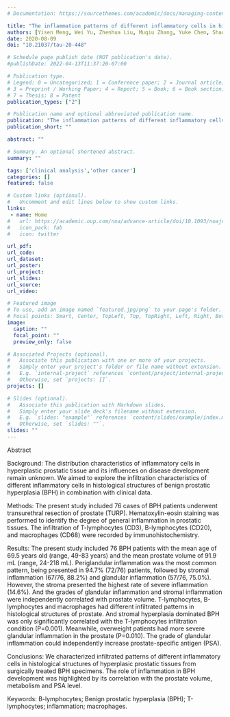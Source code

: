```yaml
---
# Documentation: https://sourcethemes.com/academic/docs/managing-content/

title: "The inflammation patterns of different inflammatory cells in histological structures of hyperplasic prostatic tissues"
authors: [Yisen Meng, Wei Yu, Zhenhua Liu, Muqiu Zhang, Yuke Chen, Shaobo Li, Yu Fan, Shuai Hu, Kai Zhang, Qian Zhang, Jie Jin]
date: 2020-08-09
doi: "10.21037/tau-20-448"

# Schedule page publish date (NOT publication's date).
#publishDate: 2022-04-13T11:37:20-07:00

# Publication type.
# Legend: 0 = Uncategorized; 1 = Conference paper; 2 = Journal article;
# 3 = Preprint / Working Paper; 4 = Report; 5 = Book; 6 = Book section;
# 7 = Thesis; 8 = Patent
publication_types: ["2"]

# Publication name and optional abbreviated publication name.
publication: "The inflammation patterns of different inflammatory cells in histological structures of hyperplasic prostatic tissues"
publication_short: ""

abstract: ""

# Summary. An optional shortened abstract.
summary: ""

tags: ['clinical analysis','other cancer']
categories: []
featured: false

# Custom links (optional).
#   Uncomment and edit lines below to show custom links.
links:
 - name: Home
#   url: https://academic.oup.com/noa/advance-article/doi/10.1093/noajnl/vdac045/6568033
#   icon_pack: fab
#   icon: twitter

url_pdf:
url_code:
url_dataset:
url_poster:
url_project:
url_slides:
url_source:
url_video:

# Featured image
# To use, add an image named `featured.jpg/png` to your page's folder. 
# Focal points: Smart, Center, TopLeft, Top, TopRight, Left, Right, BottomLeft, Bottom, BottomRight.
image:
  caption: ""
  focal_point: ""
  preview_only: false

# Associated Projects (optional).
#   Associate this publication with one or more of your projects.
#   Simply enter your project's folder or file name without extension.
#   E.g. `internal-project` references `content/project/internal-project/index.md`.
#   Otherwise, set `projects: []`.
projects: []

# Slides (optional).
#   Associate this publication with Markdown slides.
#   Simply enter your slide deck's filename without extension.
#   E.g. `slides: "example"` references `content/slides/example/index.md`.
#   Otherwise, set `slides: ""`.
slides: ""
---
```


Abstract

Background: The distribution characteristics of inflammatory cells in hyperplastic prostatic tissue and its influences on disease development remain unknown. We aimed to explore the infiltration characteristics of different inflammatory cells in histological structures of benign prostatic hyperplasia (BPH) in combination with clinical data.

Methods: The present study included 76 cases of BPH patients underwent transurethral resection of prostate (TURP). Hematoxylin-eosin staining was performed to identify the degree of general inflammation in prostatic tissues. The infiltration of T-lymphocytes (CD3), B-lymphocytes (CD20), and macrophages (CD68) were recorded by immunohistochemistry.

Results: The present study included 76 BPH patients with the mean age of 69.5 years old (range, 49-83 years) and the mean prostate volume of 91.9 mL (range, 24-218 mL). Periglandular inflammation was the most common pattern, being presented in 94.7% (72/76) patients, followed by stromal inflammation (67/76, 88.2%) and glandular inflammation (57/76, 75.0%). However, the stroma presented the highest rate of severe inflammation (14.6%). And the grades of glandular inflammation and stromal inflammation were independently correlated with prostate volume. T-lymphocytes, B-lymphocytes and macrophages had different infiltrated patterns in histological structures of prostate. And stromal hyperplasia dominated BPH was only significantly correlated with the T-lymphocytes infiltration condition (P=0.001). Meanwhile, overweight patients had more severe glandular inflammation in the prostate (P=0.010). The grade of glandular inflammation could independently increase prostate-specific antigen (PSA).

Conclusions: We characterized infiltrated patterns of different inflammatory cells in histological structures of hyperplasic prostatic tissues from surgically treated BPH specimens. The role of inflammation in BPH development was highlighted by its correlation with the prostate volume, metabolism and PSA level.

Keywords: B-lymphocytes; Benign prostatic hyperplasia (BPH); T-lymphocytes; inflammation; macrophages.